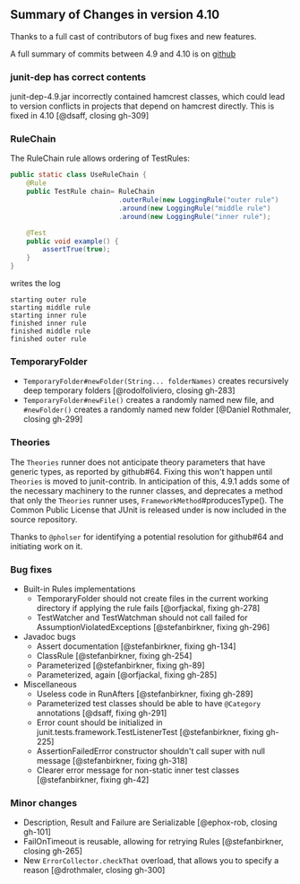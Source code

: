 ## Summary of Changes in version 4.10 ##

Thanks to a full cast of contributors of bug fixes and new features.

A full summary of commits between 4.9 and 4.10 is on [github](https://github.com/junit-team/junit/compare/r4.9...4.10)

### junit-dep has correct contents ###

junit-dep-4.9.jar incorrectly contained hamcrest classes, which could lead to version conflicts in projects that depend on hamcrest directly.  This is fixed in 4.10 [@dsaff, closing gh-309]

### RuleChain ###

The RuleChain rule allows ordering of TestRules:

```java
public static class UseRuleChain {
	@Rule
	public TestRule chain= RuleChain
	                       .outerRule(new LoggingRule("outer rule")
	                       .around(new LoggingRule("middle rule")
	                       .around(new LoggingRule("inner rule");

	@Test
	public void example() {
		assertTrue(true);
	}
}
```

writes the log

    starting outer rule
    starting middle rule
    starting inner rule
    finished inner rule
    finished middle rule
    finished outer rule

### TemporaryFolder ###

- `TemporaryFolder#newFolder(String... folderNames)` creates recursively deep temporary folders 
  [@rodolfoliviero, closing gh-283]
- `TemporaryFolder#newFile()` creates a randomly named new file, and `#newFolder()` creates a randomly named new folder
  [@Daniel Rothmaler, closing gh-299]

### Theories ###

The `Theories` runner does not anticipate theory parameters that have generic
types, as reported by github#64.  Fixing this won't happen until `Theories` is
moved to junit-contrib. In anticipation of this, 4.9.1 adds some of the
necessary machinery to the runner classes, and deprecates a method that only
the `Theories` runner uses, `FrameworkMethod`#producesType(). 
The Common Public License that JUnit is released under is now included
in the source repository.

Thanks to `@pholser` for identifying a potential resolution for github#64
and initiating work on it.

### Bug fixes ###

- Built-in Rules implementations
  - TemporaryFolder should not create files in the current working directory if applying the rule fails 
    [@orfjackal, fixing gh-278]
  - TestWatcher and TestWatchman should not call failed for AssumptionViolatedExceptions
    [@stefanbirkner, fixing gh-296]
- Javadoc bugs
  - Assert documentation [@stefanbirkner, fixing gh-134]
  - ClassRule [@stefanbirkner, fixing gh-254]
  - Parameterized  [@stefanbirkner, fixing gh-89]
  - Parameterized, again [@orfjackal, fixing gh-285]
- Miscellaneous
  - Useless code in RunAfters [@stefanbirkner, fixing gh-289]
  - Parameterized test classes should be able to have `@Category` annotations
    [@dsaff, fixing gh-291]
  - Error count should be initialized in junit.tests.framework.TestListenerTest [@stefanbirkner, fixing gh-225]
  - AssertionFailedError constructor shouldn't call super with null message [@stefanbirkner, fixing gh-318]
  - Clearer error message for non-static inner test classes  [@stefanbirkner, fixing gh-42]

### Minor changes ###

- Description, Result and Failure are Serializable [@ephox-rob, closing gh-101]
- FailOnTimeout is reusable, allowing for retrying Rules [@stefanbirkner, closing gh-265]
- New `ErrorCollector.checkThat` overload, that allows you to specify a reason [@drothmaler, closing gh-300]



